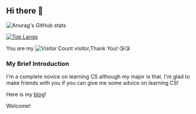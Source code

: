 ## Hi there 👋


![Anurag's GitHub stats](https://github-readme-stats.vercel.app/api?username=wangqiqi12&show_icons=true&theme=tokyonight)

[![Top Langs](https://github-readme-stats.vercel.app/api/top-langs/?username=wangqiqi12&layout=compact&show_icons=true&theme=tokyonight)](https://github.com/anuraghazra/github-readme-stats)


You are my ![Visitor Count](https://profile-counter.glitch.me/wangqiqi12/count.svg) visitor,Thank You! :kissing_heart::kissing_heart:

### My Brief Introduction

I'm a complete novice on learning CS although my major is that. I'm glad to make friends with you if you can give me some advice on learning CS! 

Here is my [blog](https://wangqiqi12.github.io/)!

Welcome!

